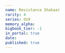 ```yaml
---
name: Resistance Shakaar
rarity: 4
series: ds9
memory_alpha:
bigbook_tier: -1
in_portal: true
date:
published: true
---
```



